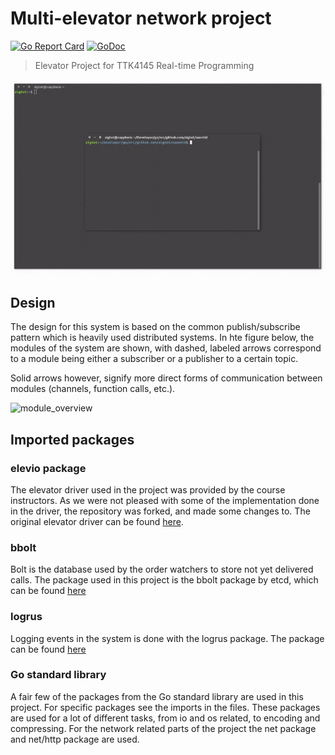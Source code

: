 # Multi-elevator network project
[![Go Report Card](https://goreportcard.com/badge/github.com/sigtot/sanntid)](https://goreportcard.com/report/github.com/sigtot/sanntid)
[![GoDoc](https://godoc.org/github.com/sigtot/sanntid?status.svg)](https://godoc.org/github.com/sigtot/sanntid)

> Elevator Project for TTK4145 Real-time Programming

![simulator](/elev.gif)

## Design
The design for this system is based on the common publish/subscribe pattern which is heavily used distributed systems.
In hte figure below, the modules of the system are shown, with dashed, labeled arrows correspond to a module being
either a subscriber or a publisher to a certain topic.

Solid arrows however, signify more direct forms of communication between modules (channels, function calls, etc.).

![module_overview](https://i.imgur.com/q8aMH2N.png)

## Imported packages
### elevio package
The elevator driver used in the project was provided by the course instructors.
As we were not pleased with some of the implementation done in the driver, the repository was forked, 
and made some changes to. The original elevator driver can be found [here](https://github.com/TTK4145/driver-go).

### bbolt
Bolt is the database used by the order watchers to store not yet delivered calls.
The package used in this project is the bbolt package by etcd, which can be found [here](https://github.com/etcd-io/bbolt)

### logrus
Logging events in the system is done with the logrus package.
The package can be found [here](https://github.com/Sirupsen/logrus)

### Go standard library
A fair few of the packages from the Go standard library are used in this project.
For specific packages see the imports in the files. These packages are used for a lot of different tasks,
from io and os related, to encoding and compressing. For the network related parts of the project the net package 
and net/http package are used.
